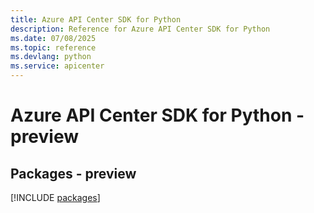 ```yaml
---
title: Azure API Center SDK for Python
description: Reference for Azure API Center SDK for Python
ms.date: 07/08/2025
ms.topic: reference
ms.devlang: python
ms.service: apicenter
---
```

# Azure API Center SDK for Python - preview
## Packages - preview
[!INCLUDE [packages](api-center-index.md)]